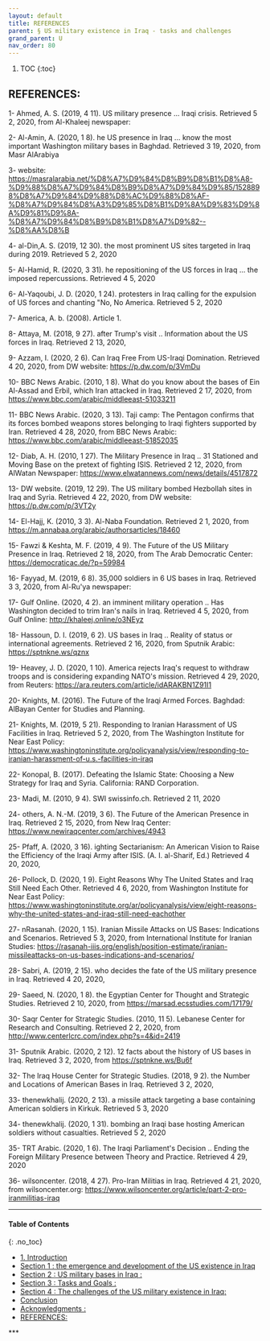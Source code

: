 ```yaml
---
layout: default
title: REFERENCES   
parent: § US military existence in Iraq - tasks and challenges  
grand_parent: U
nav_order: 80 
---
```

<style>
.dont-break-out {
  /* These are technically the same, but use both */
  overflow-wrap: break-word;
  word-wrap: break-word;

     -ms-word-break: break-all;
  /* This is the dangerous one in WebKit, as it breaks things wherever */
  word-break: break-all;
  /* Instead use this non-standard one: */
  word-break: break-word;
}

.youtube-container {
    position: relative;
    width: 100%;
    height: 0;
    padding-bottom: 56.25%;
}
.youtube-video {
    position: absolute;
    top: 0;
    left: 0;
    width: 100%;
    height: 100%;
}

</style>

<div class="dont-break-out" markdown="1">

1. TOC
{:toc}

## REFERENCES:
1- Ahmed, A. S. (2019, 4 11). US military presence ... Iraqi crisis. Retrieved 5 2, 2020, from Al-Khaleej newspaper: 

2- Al-Amin, A. (2020, 1 8). he US presence in Iraq ... know the most important Washington military bases in Baghdad. Retrieved 3 19, 2020, from Masr AlArabiya 

3- website: https://masralarabia.net/%D8%A7%D9%84%D8%B9%D8%B1%D8%A8-%D9%88%D8%A7%D9%84%D8%B9%D8%A7%D9%84%D9%85/1528898%D8%A7%D9%84%D9%88%D8%AC%D9%88%D8%AF-%D8%A7%D9%84%D8%A3%D9%85%D8%B1%D9%8A%D9%83%D9%8A%D9%81%D9%8A-%D8%A7%D9%84%D8%B9%D8%B1%D8%A7%D9%82--%D8%AA%D8%B 

4- al-Din,A. S. (2019, 12 30). the most prominent US sites targeted in Iraq during 2019. Retrieved 5 2, 2020 

5- Al-Hamid, R. (2020, 3 31). he repositioning of the US forces in Iraq ... the imposed repercussions. Retrieved 4 5, 2020 

6- Al-Yaqoubi, J. D. (2020, 1 24). protesters in Iraq calling for the expulsion of US forces and chanting "No, No America. Retrieved 5 2, 2020 

7- America, A. b. (2008). Article 1. 

8- Attaya, M. (2018, 9 27). after Trump's visit .. Information about the US forces in Iraq. Retrieved 2 13, 2020, 

9- Azzam, I. (2020, 2 6). Can Iraq Free From US-Iraqi Domination. Retrieved 4 20, 2020, from DW website: https://p.dw.com/p/3VmDu 

10- BBC News Arabic. (2010, 1 8). What do you know about the bases of Ein Al-Assad and Erbil, which Iran attacked in Iraq. Retrieved 2 17, 2020, from https://www.bbc.com/arabic/middleeast-51033211

11- BBC News Arabic. (2020, 3 13). Taji camp: The Pentagon confirms that its forces bombed weapons stores belonging to Iraqi fighters supported by Iran. Retrieved 4 28, 2020, from BBC News Arabic: https://www.bbc.com/arabic/middleeast-51852035 

12- Diab, A. H. (2010, 1 27). The Military Presence in Iraq .. 31 Stationed and Moving Base on the pretext of fighting ISIS. Retrieved 2 12, 2020, from AlWatan Newspaper: https://www.elwatannews.com/news/details/4517872 

13- DW website. (2019, 12 29). The US military bombed Hezbollah sites in Iraq and Syria. Retrieved 4 22, 2020, from DW website: https://p.dw.com/p/3VT2y 

14- El-Hajj, K. (2010, 3 3). Al-Naba Foundation. Retrieved 2 1, 2020, from https://m.annabaa.org/arabic/authorsarticles/18460 

15- Fawzi & Keshta, M. F. (2019, 4 9). The Future of the US Military Presence in Iraq. Retrieved 2 18, 2020, from The Arab Democratic Center: https://democraticac.de/?p=59984 

16- Fayyad, M. (2019, 6 8). 35,000 soldiers in 6 US bases in Iraq. Retrieved 3 3, 2020, from Al-Ru'ya newspaper: 

17- Gulf Online. (2020, 4 2). an imminent military operation .. Has Washington decided to trim Iran's nails in Iraq. Retrieved 4 5, 2020, from Gulf Online: http://khaleej.online/o3NEyz 

18- Hassoun, D. I. (2019, 6 2). US bases in Iraq .. Reality of status or international agreements. Retrieved 2 16, 2020, from Sputnik Arabic: https://sptnkne.ws/qznx 

19- Heavey, J. D. (2020, 1 10). America rejects Iraq's request to withdraw troops and is considering expanding NATO's mission. Retrieved 4 29, 2020, from Reuters: https://ara.reuters.com/article/idARAKBN1Z91I1 

20- Knights, M. (2016). The Future of the Iraqi Armed Forces. Baghdad: AlBayan Center for Studies and Planning. 

21- Knights, M. (2019, 5 21). Responding to Iranian Harassment of US Facilities in Iraq. Retrieved 5 2, 2020, from The Washington Institute for Near East Policy: https://www.washingtoninstitute.org/policyanalysis/view/responding-to-iranian-harassment-of-u.s.-facilities-in-iraq

22- Konopal, B. (2017). Defeating the Islamic State: Choosing a New Strategy for Iraq and Syria. California: RAND Corporation. 

23- Madi, M. (2010, 9 4). SWI swissinfo.ch. Retrieved 2 11, 2020 

24- others, A. N.-M. (2019, 3 6). The Future of the American Presence in Iraq. Retrieved 2 15, 2020, from New Iraq Center: https://www.newiraqcenter.com/archives/4943

25- Pfaff, A. (2020, 3 16). ighting Sectarianism: An American Vision to Raise the Efficiency of the Iraqi Army after ISIS. (A. I. al-Sharif, Ed.) Retrieved 4 20, 2020, 

26- Pollock, D. (2020, 1 9). Eight Reasons Why The United States and Iraq Still Need Each Other. Retrieved 4 6, 2020, from Washington Institute for Near East Policy: https://www.washingtoninstitute.org/ar/policyanalysis/view/eight-reasons-why-the-united-states-and-iraq-still-need-eachother 

27- nRasanah. (2020, 1 15). Iranian Missile Attacks on US Bases: Indications and Scenarios. Retrieved 5 3, 2020, from International Institute for Iranian Studies: https://rasanah-iiis.org/english/position-estimate/iranian-missileattacks-on-us-bases-indications-and-scenarios/ 

28- Sabri, A. (2019, 2 15). who decides the fate of the US military presence in Iraq. Retrieved 4 20, 2020, 

29- Saeed, N. (2020, 1 8). the Egyptian Center for Thought and Strategic Studies. Retrieved 2 10, 2020, from https://marsad.ecsstudies.com/17179/ 

30- Saqr Center for Strategic Studies. (2010, 11 5). Lebanese Center for Research and Consulting. Retrieved 2 2, 2020, from http://www.centerlcrc.com/index.php?s=4&id=2419 

31- Sputnik Arabic. (2020, 2 12). 12 facts about the history of US bases in Iraq. Retrieved 3 2, 2020, from https://sptnkne.ws/Bu6f 

32- The Iraq House Center for Strategic Studies. (2018, 9 2). the Number and Locations of American Bases in Iraq. Retrieved 3 2, 2020, 

33- thenewkhalij. (2020, 2 13). a missile attack targeting a base containing American soldiers in Kirkuk. Retrieved 5 3, 2020 

34- thenewkhalij. (2020, 1 31). bombing an Iraqi base hosting American soldiers without casualties. Retrieved 5 2, 2020 

35- TRT Arabic. (2020, 1 6). The Iraqi Parliament's Decision .. Ending the Foreign Military Presence between Theory and Practice. Retrieved 4 29, 2020 

36- wilsoncenter. (2018, 4 27). Pro-Iran Militias in Iraq. Retrieved 4 21, 2020, from wilsoncenter.org: https://www.wilsoncenter.org/article/part-2-pro-iranmilitias-iraq

***

#### Table of Contents
{: .no_toc}

<ul><li> <a href="/docs/U/US-military-existence-in-Iraq-tasks-and-challenges-1/">
1. Introduction</a></li><li> <a href="/docs/U/US-military-existence-in-Iraq-tasks-and-challenges-2/">
Section 1 : the emergence and development of the US existence in Iraq</a></li><li> <a href="/docs/U/US-military-existence-in-Iraq-tasks-and-challenges-3/">
Section 2 : US military bases in Iraq :</a></li><li> <a href="/docs/U/US-military-existence-in-Iraq-tasks-and-challenges-4/">
Section 3 : Tasks and Goals :</a></li><li> <a href="/docs/U/US-military-existence-in-Iraq-tasks-and-challenges-5/">
Section 4 : The challenges of the US military existence in Iraq:</a></li><li> <a href="/docs/U/US-military-existence-in-Iraq-tasks-and-challenges-6/">
Conclusion</a></li><li> <a href="/docs/U/US-military-existence-in-Iraq-tasks-and-challenges-7/">
Acknowledgments :</a></li><li> <a href="/docs/U/US-military-existence-in-Iraq-tasks-and-challenges-8/">
REFERENCES:</a></li></ul>
***

</div>
